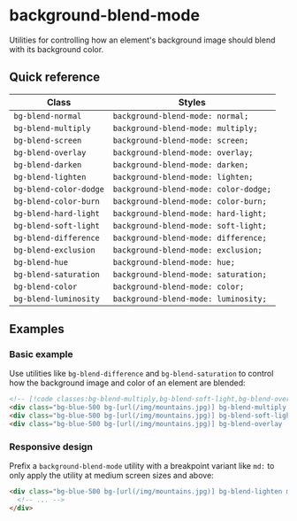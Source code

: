 # background-blend-mode

Utilities for controlling how an element's background image should blend with its background color.

## Quick reference

| Class | Styles |
|---|---|
| `bg-blend-normal` | `background-blend-mode: normal;` |
| `bg-blend-multiply` | `background-blend-mode: multiply;` |
| `bg-blend-screen` | `background-blend-mode: screen;` |
| `bg-blend-overlay` | `background-blend-mode: overlay;` |
| `bg-blend-darken` | `background-blend-mode: darken;` |
| `bg-blend-lighten` | `background-blend-mode: lighten;` |
| `bg-blend-color-dodge` | `background-blend-mode: color-dodge;` |
| `bg-blend-color-burn` | `background-blend-mode: color-burn;` |
| `bg-blend-hard-light` | `background-blend-mode: hard-light;` |
| `bg-blend-soft-light` | `background-blend-mode: soft-light;` |
| `bg-blend-difference` | `background-blend-mode: difference;` |
| `bg-blend-exclusion` | `background-blend-mode: exclusion;` |
| `bg-blend-hue` | `background-blend-mode: hue;` |
| `bg-blend-saturation` | `background-blend-mode: saturation;` |
| `bg-blend-color` | `background-blend-mode: color;` |
| `bg-blend-luminosity` | `background-blend-mode: luminosity;` |



## Examples

### Basic example

Use utilities like `bg-blend-difference` and `bg-blend-saturation` to control how the background image and color of an element are blended:

```html
<!-- [!code classes:bg-blend-multiply,bg-blend-soft-light,bg-blend-overlay] -->
<div class="bg-blue-500 bg-[url(/img/mountains.jpg)] bg-blend-multiply ..."></div>
<div class="bg-blue-500 bg-[url(/img/mountains.jpg)] bg-blend-soft-light ..."></div>
<div class="bg-blue-500 bg-[url(/img/mountains.jpg)] bg-blend-overlay ..."></div>
```

### Responsive design

Prefix a `background-blend-mode` utility with a breakpoint variant like `md:` to only apply the utility at medium screen sizes and above:

```html
<div class="bg-blue-500 bg-[url(/img/mountains.jpg)] bg-blend-lighten md:bg-blend-darken">
  <!-- ... -->
</div>
```

